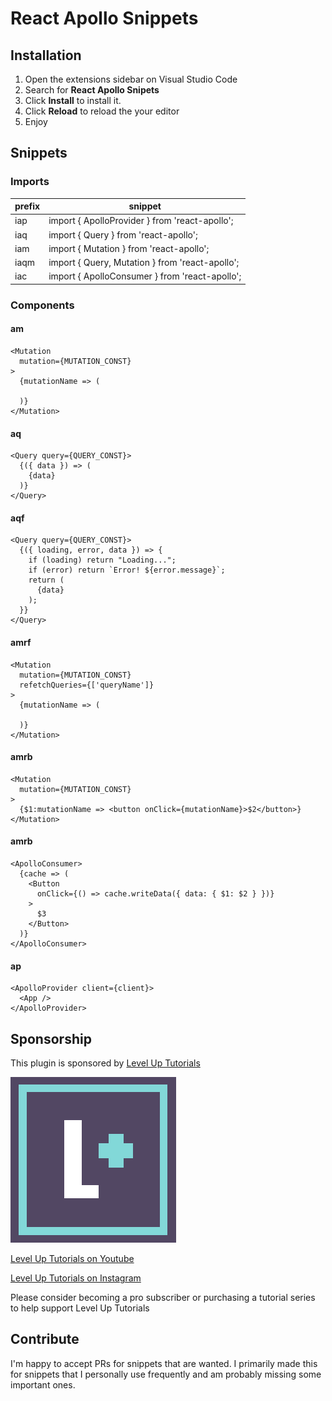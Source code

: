 # React Apollo Snippets

## Installation

1.  Open the extensions sidebar on Visual Studio Code
2.  Search for **React Apollo Snipets**
3.  Click **Install** to install it.
4.  Click **Reload** to reload the your editor
5.  Enjoy

## Snippets

### Imports

| prefix | snippet                                         |
| ------ | ----------------------------------------------- |
| iap    | import { ApolloProvider } from 'react-apollo';  |
| iaq    | import { Query } from 'react-apollo';           |
| iam    | import { Mutation } from 'react-apollo';        |
| iaqm   | import { Query, Mutation } from 'react-apollo'; |
| iac    | import { ApolloConsumer } from 'react-apollo';  |

### Components

#### am

```
<Mutation
  mutation={MUTATION_CONST}
>
  {mutationName => (

  )}
</Mutation>
```

#### aq

```
<Query query={QUERY_CONST}>
  {({ data }) => (
    {data}
  )}
</Query>
```

#### aqf

```
<Query query={QUERY_CONST}>
  {({ loading, error, data }) => {
    if (loading) return "Loading...";
    if (error) return `Error! ${error.message}`;
    return (
      {data}
    );
  }}
</Query>
```

#### amrf

```
<Mutation
  mutation={MUTATION_CONST}
  refetchQueries={['queryName']}
>
  {mutationName => (

  )}
</Mutation>
```

#### amrb

```
<Mutation
  mutation={MUTATION_CONST}
>
  {$1:mutationName => <button onClick={mutationName}>$2</button>}
</Mutation>
```

#### amrb

```
<ApolloConsumer>
  {cache => (
    <Button
      onClick={() => cache.writeData({ data: { $1: $2 } })}
    >
      $3
    </Button>
  )}
</ApolloConsumer>
```

#### ap

```
<ApolloProvider client={client}>
  <App />
</ApolloProvider>
```

## Sponsorship

This plugin is sponsored by [Level Up Tutorials](https://www.leveluptutorials.com/)

[![Level Up Tutorials Logo](images/logo.png)](https://www.leveluptutorials.com/)

[Level Up Tutorials on Youtube](https://www.youtube.com/user/LevelUpTuts)

[Level Up Tutorials on Instagram](https://www.instagram.com/leveluptutorials/)

Please consider becoming a pro subscriber or purchasing a tutorial series to help support Level Up Tutorials

## Contribute

I'm happy to accept PRs for snippets that are wanted. I primarily made this for snippets that I personally use frequently and am probably missing some important ones.
